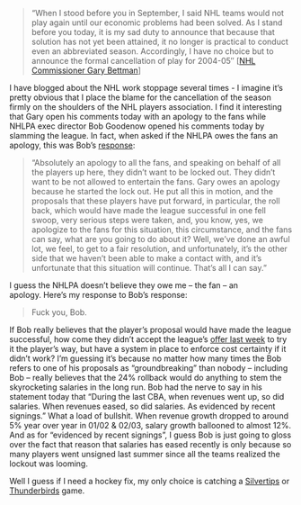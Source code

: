 > “When I stood before you in September, I said NHL teams would not play
> again until our economic problems had been solved. As I stand before
> you today, it is my sad duty to announce that because that solution
> has not yet been attained, it no longer is practical to conduct even
> an abbreviated season. Accordingly, I have no choice but to announce
> the formal cancellation of play for 2004-05″ [[NHL Commissioner Gary
> Bettman](http://nhlcbanews.com/news/season_cancelled021605.html)]

I have blogged about the NHL work stoppage several times - I imagine
it’s pretty obvious that I place the blame for the cancellation of the
season firmly on the shoulders of the NHL players association. I find it
interesting that Gary open his comments today with an apology to the
fans while NHLPA exec director Bob Goodenow opened his comments today by
slamming the league. In fact, when asked if the NHLPA owes the fans an
apology, this was Bob’s
[response](http://www.nhlpa.com/Content/Feature.asp?contentId=3428):

> “Absolutely an apology to all the fans, and speaking on behalf of all
> the players up here, they didn’t want to be locked out. They didn’t
> want to be not allowed to entertain the fans. Gary owes an apology
> because he started the lock out. He put all this in motion, and the
> proposals that these players have put forward, in particular, the roll
> back, which would have made the league successful in one fell swoop,
> very serious steps were taken, and, you know, yes, we apologize to the
> fans for this situation, this circumstance, and the fans can say, what
> are you going to do about it? Well, we’ve done an awful lot, we feel,
> to get to a fair resolution, and unfortunately, it’s the other side
> that we haven’t been able to make a contact with, and it’s unfortunate
> that this situation will continue. That’s all I can say.”

I guess the NHLPA doesn’t believe they owe me – the fan – an
apology. Here’s my response to Bob’s response:

> Fuck you, Bob.

If Bob really believes that the player’s proposal would have made the
league successful, how come they didn’t accept the league’s [offer last
week](http://www.nhlcbanews.com/news/nhl_compromise020905.html) to try
it the player’s way, but have a system in place to enforce cost
certainty if it didn’t work? I’m guessing it’s because no matter how
many times the Bob refers to one of his proposals as “groundbreaking”
than nobody – including Bob – really believes that the 24% rollback
would do anything to stem the skyrocketing salaries in the long run. Bob
had the nerve to say in his statement today that “During the last CBA,
when revenues went up, so did salaries. When revenues eased, so did
salaries. As evidenced by recent signings.” What a load of bullshit.
When revenue growth dropped to around 5% year over year in 01/02 &
02/03, salary growth ballooned to almost 12%. And as for “evidenced by
recent signings”, I guess Bob is just going to gloss over the fact that
reason that salaries has eased recently is only because so many players
went unsigned last summer since all the teams realized the lockout was
looming.

Well I guess if I need a hockey fix, my only choice is catching a
[Silvertips](http://www.silvertips.com/) or
[Thunderbirds](http://www.seattle-thunderbirds.com/) game.
